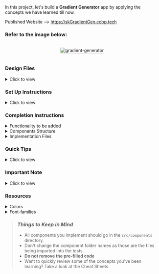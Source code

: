 In this project, let's build a **Gradient Generator** app by applying the concepts we have learned till now.

Published Website --> https://skGradientGen.ccbp.tech

### Refer to the image below:

<br/>
<div style="text-align: center;">
    <img src="https://assets.ccbp.in/frontend/content/react-js/gradient-generator-output-v0.gif" alt="gradient-generator" style="max-width:70%;box-shadow:0 2.8px 2.2px rgba(0, 0, 0, 0.12)">
</div>
<br/>

### Design Files

<details>
<summary>Click to view</summary>

- [Extra Small (Size < 576px) and Small (Size >= 576px)](https://assets.ccbp.in/frontend/content/react-js/gradient-generator-sm-output-v0.png)
- [Medium (Size >= 768px), Large (Size >= 992px) and Extra Large (Size >= 1200px)](https://assets.ccbp.in/frontend/content/react-js/gradient-generator-lg-output-v0.png)

</details>

### Set Up Instructions

<details>
<summary>Click to view</summary>

- Download dependencies by running `npm install`
- Start up the app using `npm start`
</details>

### Completion Instructions

<details>
<summary>Functionality to be added</summary>
<br/>

The app must have the following functionalities

- Initially, the selected gradient direction should be the first value in the given `gradientDirectionsList`
- The initial values for the HTML input elements with type color should be **#8ae323** and **#014f7b** respectively
- When the values are provided for both the input elements with type color, then provided values should be the text content for the respective paragraph elements
- When the **Generate** button is clicked after selecting the direction and picking the colors, the background of the app should have a linear gradient with the selected direction and colors provided

- The `GradientGenerator` component will consist `gradientDirectionsList`. It consists of a list of gradient directions objects with the following properties in each gradient directions object

  |    Key      | Data Type |
  | :--------:  | :-------: |
  | directionId |  String   |
  |    value    |  String   |
  | displayText |  string   |

</details>

<details>
<summary>Components Structure</summary>

<br/>
<div style="text-align: center;">
    <img src="https://assets.ccbp.in/frontend/content/react-js/gradient-generator-component-breakdown-structure.png" alt="gradetient-generator-component-breakdown-structure" style="max-width:100%;box-shadow:0 2.8px 2.2px rgba(0, 0, 0, 0.12)">
</div>
<br/>

</details>

<details>
<summary>Implementation Files</summary>
<br/>

Use these files to complete the implementation:

- `src/components/GradientGenerator/index.js`
- `src/components/GradientGenerator/styledComponents.js`
- `src/components/GradientDirectionItem/index.js`
- `src/components/GradientDirectionItem/styledComponents.js`
</details>

### Quick Tips

<details close>
<summary>Click to view</summary>
<br>

- The HTML input element with the type **color** is designed for the user to select the **color** from a color picker.

  ```jsx
  <input type="color" />
  ```

- You can use the CSS **opacity** property to set the degree of transparency of an element. It has a value in the range of 0 to 1 inclusive.

  ```
   opacity: 0.5;
  ```

</details>

### Important Note

<details>
<summary>Click to view</summary>

<br/>

**The following instructions are required for the tests to pass**

- The HTML container element for the linear gradient values are applied should have `data-testid` as **gradientGenerator**
- When a gradient direction button is active then the button should have the CSS property opacity with the value **1**
- When a gradient direction button is inactive then the button should have the CSS property opacity with the value **0.5**

</details>

### Resources

<details>
<summary>Colors</summary>

<br/>

<div style="background-color: #8ae323; width: 150px; padding: 10px; color: black">Hex: #8ae323</div>
<div style="background-color: #014f7b; width: 150px; padding: 10px; color: white">Hex: #014f7b</div>
<div style="background-color: #ededed; width: 150px; padding: 10px; color: black">Hex: #ededed</div>
<div style="background-color: #334155; width: 150px; padding: 10px; color: white">Hex: #334155</div>
<div style="background-color: #ffffff79; width: 150px; padding: 10px; color: black">Hex: #ffffff79</div>
<div style="background-color: #1e293b; width: 150px; padding: 10px; color: white">Hex: #1e293b</div>
<div style="background-color: #00c9b7; width: 150px; padding: 10px; color: black">Hex: #00c9b7</div>

</details>

<details>
<summary>Font-families</summary>

- Roboto

</details>

> ### _Things to Keep in Mind_
>
> - All components you implement should go in the `src/components` directory.
> - Don't change the component folder names as those are the files being imported into the tests.
> - **Do not remove the pre-filled code**
> - Want to quickly review some of the concepts you’ve been learning? Take a look at the Cheat Sheets.
